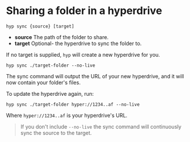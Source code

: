 # Sharing a folder in a hyperdrive

```
hyp sync {source} [target]
```

- **source** The path of the folder to share.
- **target** Optional- the hyperdrive to sync the folder to.

If no target is supplied, `hyp` will create a new hyperdrive for you. 

```
hyp sync ./target-folder --no-live
```

The sync command will output the URL of your new hyperdrive, and it will now contain your folder's files.

To update the hyperdrive again, run:

```
hyp sync ./target-folder hyper://1234..af --no-live
```

Where `hyper://1234..af` is your hyperdrive's URL.

> If you don't include `--no-live` the sync command will continuously sync the source to the target.